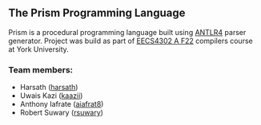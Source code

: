 ## The Prism Programming Language

Prism is a procedural programming language built using [ANTLR4](https://www.antlr.org/) parser generator. Project was build as part of [EECS4302 A F22](https://www.eecs.yorku.ca/~jackie/teaching/lectures/2022/F/EECS4302/notes/EECS4302-F22-Syllabus.pdf) compilers course at York University.

### Team members:
* Harsath ([harsath](https://github.com/harsath))
* Uwais Kazi ([kaazii](https://github.com/kaazii))
* Anthony Iafrate ([aiafrat8](https://github.com/aiafrat8))
* Robert Suwary ([rsuwary](https://github.com/rsuwary))
